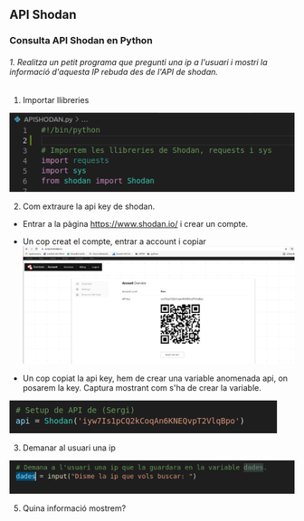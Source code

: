 ## API Shodan
###  Consulta API Shodan en Python
###### 1. Realitza un petit programa que pregunti una ip a l'usuari i mostri la informació d'aquesta IP rebuda des de l'API de shodan.
1. Importar llibreries

![llibreriesShodan](/llibreriesShodan.png)

2. Com extraure la api key de shodan.
  - Entrar a la pàgina https://www.shodan.io/ i crear un compte.
 
 - Un cop creat el compte, entrar a account i copiar
  ![acountshodan](/acountshodan.png)
  
  - Un cop copiat la api key, hem de crear una variable anomenada api, on posarem la key. 
  Captura mostrant com s'ha de crear la variable.
  
  ![apikey](/apikey.png)
  
  
3. Demanar al usuari una ip
  
  ![ipUsuari](/ipUsuari.png)
  
5. Quina informació mostrem?
